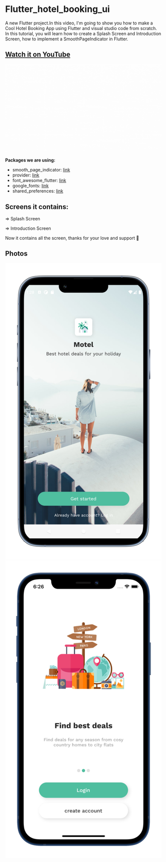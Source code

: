 # Flutter_hotel_booking_ui

A new Flutter project.In this video, I'm going to show you how to make a Cool Hotel Booking App using Flutter and visual studio code from scratch. 
In this tutorial, you will learn how to create a Splash Screen and Introduction Screen, how to implement a SmoothPageIndicator in Flutter.

## [Watch it on YouTube](https://youtu.be/-tHUmjIkGJ4)
![Preview](U11.gif)
   
**Packages we are using:**

-   smooth_page_indicator: [link](https://pub.dev/packages/smooth_page_indicator)
-   provider: [link](https://pub.dev/packages/provider)
-   font_awesome_flutter: [link](https://pub.dev/packages/font_awesome_flutter)
-   google_fonts: [link](https://pub.dev/packages/google_fonts)
-   shared_preferences: [link](https://pub.dev/packages/shared_preferences)


## Screens it contains:

=> Splash Screen

=> Introduction Screen

Now it contains all the screen, thanks for your love and support 🙏 

## Photos
![Preview](/U33.png)
![Preview](U22.png)
